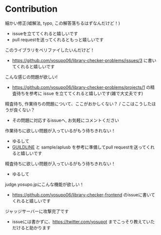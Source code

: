 # Contribution

細かい修正(嘘解法, typo, この解答落ちるはずなんだけど！)

- issueを立ててくれると嬉しいです
- pull requestを送ってくれるともっと嬉しいです

このライブラリをベリファイしたいんだけど！

- https://github.com/yosupo06/library-checker-problems/issues/3 に書いてくれると嬉しいです

こんな感じの問題が欲しい!

- https://github.com/yosupo06/library-checker-problems/projects/1 の精査待ちを参考に issue を立ててくれると嬉しいです(雑で大丈夫です)

精査待ち, 作業待ちの問題について、ここがおかしくない？ / ここはこうしたほうが良くない？

- その問題に対応するissueへ, お気軽にコメントください

作業待ちに欲しい問題が入っているがもう待ちきれない！

- ゆるして
- [GUILDLINE](GUILDLINE.md) と sample/aplusb を参考に準備してpull requestを送ってくれると嬉しいです

精査待ちに欲しい問題が入っているがもう待ちきれない！

- ゆるして

judge.yosupo.jpにこんな機能が欲しい！

- https://github.com/yosupo06/library-checker-frontend のissueに書いてくれると嬉しいです

ジャッジサーバーに攻撃完了です

- issueには書かずに、https://twitter.com/yosupot までこっそり教えていただけると助かります
